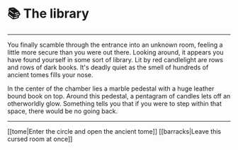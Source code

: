 # 📚 The library
---
You finally scamble through the entrance into an unknown room, feeling a little more secure than you were out there. Looking around, it appears you have found yourself in some sort of library. Lit by red candlelight are rows and rows of dark books. It's deadly quiet as the smell of hundreds of ancient tomes fills your nose.

In the center of the chamber lies a marble pedestal with a huge leather bound book on top. Around this pedestal, a pentagram of candles lets off an otherworldly glow. Something tells you that if you were to step within that space, there would be no going back.

---
[[tome|Enter the circle and open the ancient tome]]
[[barracks|Leave this cursed room at once]]